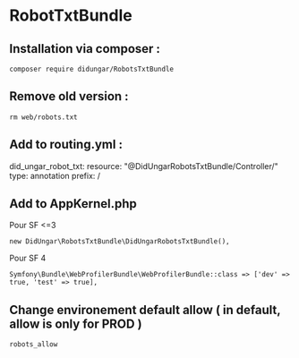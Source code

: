 # RobotTxtBundle

## Installation via composer :

    composer require didungar/RobotsTxtBundle

## Remove old version :

    rm web/robots.txt


## Add to routing.yml :

did_ungar_robot_txt:
    resource: "@DidUngarRobotsTxtBundle/Controller/"
    type:     annotation
    prefix:   /

## Add to AppKernel.php
Pour SF <=3

    new DidUngar\RobotsTxtBundle\DidUngarRobotsTxtBundle(),

Pour SF 4

    Symfony\Bundle\WebProfilerBundle\WebProfilerBundle::class => ['dev' => true, 'test' => true],

## Change environement default allow ( in default, allow is only for PROD )
    robots_allow
